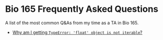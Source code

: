 # Bio 165 Frequently Asked Questions

A list of the most common Q&As from my time as a TA in Bio 165.

* [Why am I getting `TypeError: 'float' object is not iterable`?](notebooks/float_not_iterable.ipynb)
